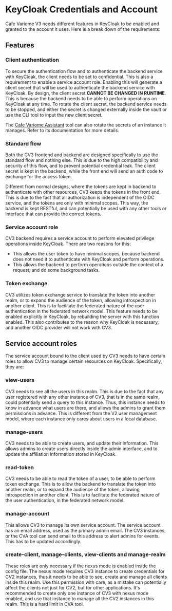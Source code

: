 # KeyCloak Credentials and Account

Cafe Variome V3 needs different features in KeyCloak to be enabled and granted to the account it uses. Here is a break down of the requirements:

## Features

### Client authentication

To secure the authentication flow and to authenticate the backend service with KeyCloak, the client needs to be set to confidential. This is also a requirement to enable a service account role. Enabling this will generate a client secret that will be used to authenticate the backend service with KeyCloak. By design, the client secret **CANNOT BE CHANGED IN RUNTIME**. This is because the backend needs to be able to perform operations on KeyCloak at any time. To rotate the client secret, the backend service needs to be stopped, and either the secret is changed externally inside the vault or use the CLI tool to input the new client secret.

The [Cafe Variome Assistant](https://github.com/CafeVariomeUoL/cv3-assistant) tool can also rotate the secrets of an instance it manages. Refer to its documentation for more details.

### Standard flow

Both the CV3 frontend and backend are designed specifically to use the standard flow and nothing else. This is due to the high compatibility and security of this flow, and to prevent potential credential leak. The client secret is kept in the backend, while the front end will send an auth code to exchange for the access token.

Different from normal designs, where the tokens are kept in backend to authenticate with other resources, CV3 keeps the tokens in the front end. This is due to the fact that all authorization is independent of the OIDC service, and the tokens are only with minimal scopes. This way, the backend is kept RESTful, and can potentially be used with any other tools or interface that can provide the correct tokens.

### Service account role

CV3 backend requires a service account to perform elevated privilege operations inside KeyCloak. There are two reasons for this:

- This allows the user token to have minimal scopes, because backend does not need it to authenticate with KeyCloak and perform operations.
- This allows the backend to perform operations outside the context of a request, and do some background tasks.

### Token exchange

CV3 utilizes token exchange service to translate the token into another realm, or to expand the audience of the token, allowing introspection in another client. This is to facilitate the federated nature of the user authentication in the federated network model. This feature needs to be enabled explicitly in KeyCloak, by rebuilding the server with this function enabled. This also contributes to the reason why KeyCloak is necessary, and another OIDC provider will not work with CV3.

## Service account roles

The service account bound to the client used by CV3 needs to have certain roles to allow CV3 to manage certain resources on KeyCloak. Specifically, they are:

### view-users

CV3 needs to see all the users in this realm. This is due to the fact that any user registered with any other instance of CV3, that is in the same realm, could potentially send a query to this instance. Thus, this instance needs to know in advance what users are there, and allows the admins to grant them permissions in advance. This is different from the V2 user management model, where each instance only cares about users in a local database.

### manage-users

CV3 needs to be able to create users, and update their information. This allows admins to create users directly inside the admin interface, and to update the affiliation information stored in KeyCloak.

### read-token

CV3 needs to be able to read the token of a user, to be able to perform token exchange. This is to allow the backend to translate the token into another realm, or to expand the audience of the token, allowing introspection in another client. This is to facilitate the federated nature of the user authentication, in the federated network model.

### manage-account

This allows CV3 to manage its own service account. The service account has an email address, used as the primary admin email. The CV3 instances, or the CVA tool can send email to this address to alert admins for events. This has to be updated accordingly.

### create-client, manage-clients, view-clients and manage-realm

These roles are only necessary if the nexus mode is enabled inside the config file. The nexus mode requires CV3 instance to create credentials for CV2 instances, thus it needs to be able to see, create and manage all clients inside this realm. Use this permission with care, as a mistake can potentially affect the clients not just for CV2, but for other applications. It's recommended to create only one instance of CV3 with nexus mode enabled, and use that instance to manage all the CV2 instances in this realm. This is a hard limit in CVA tool.

